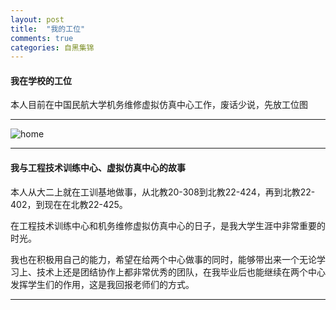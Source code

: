 ```yaml
---
layout: post
title:  "我的工位"
comments: true
categories: 自黑集锦
---
```


#### 我在学校的工位

本人目前在中国民航大学机务维修虚拟仿真中心工作，废话少说，先放工位图

------

![home](https://luyuxuan1998.github.io/pictures/home.jpg)

------

#### 我与工程技术训练中心、虚拟仿真中心的故事

本人从大二上就在工训基地做事，从北教20-308到北教22-424，再到北教22-402，到现在在北教22-425。

在工程技术训练中心和机务维修虚拟仿真中心的日子，是我大学生涯中非常重要的时光。

我也在积极用自己的能力，希望在给两个中心做事的同时，能够带出来一个无论学习上、技术上还是团结协作上都非常优秀的团队，在我毕业后也能继续在两个中心发挥学生们的作用，这是我回报老师们的方式。

------


